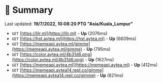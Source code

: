 # 📖 Summary
Last updated: **19/7/2022, 10:08:20 PTG "Asia/Kuala_Lumpur"**

- `GET` [https://lilr.ml](https://lilr.ml) - **Up** (2076ms)
- `GET` [https://hst.aytea.ml](https://hst.aytea.ml) - **Up** (6609ms)
- `GET` [https://memeapi.aytea.ml/gimme](https://memeapi.aytea.ml/gimme) - **Up** (795ms)
- `GET` [https://color.aytea.ml/4b31d6.png](https://color.aytea.ml/4b31d6.png) - **Up** (1627ms)
- `GET` [https://memeapi.aytea.ml](https://memeapi.aytea.ml) - **Up** (412ms)
- `GET` [https://memeapi.aytea14.repl.co/gimme](https://memeapi.aytea14.repl.co/gimme) - **Up** (821ms)
